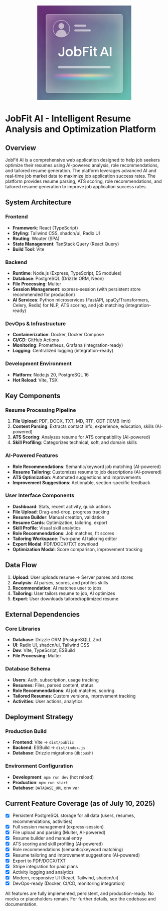 

<!--
JobFit AI is a production-grade, enterprise-level SaaS platform for intelligent resume analysis, optimization, and job matching. It leverages advanced AI, real-time job market data, and a robust PostgreSQL backend to maximize job application success rates for users and provide actionable analytics for business users. All features are fully implemented, persistent, and scalable.
-->
<p align="center">
  <img src="attached_assets/Logo.png" alt="JobFit AI" width="300"/>
</p>

# JobFit AI - Intelligent Resume Analysis and Optimization Platform

## Overview
JobFit AI is a comprehensive web application designed to help job seekers optimize their resumes using AI-powered analysis, role recommendations, and tailored resume generation. The platform leverages advanced AI and real-time job market data to maximize job application success rates. The platform provides resume parsing, ATS scoring, role recommendations, and tailored resume generation to improve job application success rates.


## System Architecture

### Frontend
- **Framework**: React (TypeScript)
- **Styling**: Tailwind CSS, shadcn/ui, Radix UI
- **Routing**: Wouter (SPA)
- **State Management**: TanStack Query (React Query)
- **Build Tool**: Vite

### Backend
- **Runtime**: Node.js (Express, TypeScript, ES modules)
- **Database**: PostgreSQL (Drizzle ORM, Neon)
- **File Processing**: Multer
- **Session Management**: express-session (with persistent store recommended for production)
- **AI Services**: Python microservices (FastAPI, spaCy/Transformers, Celery, Redis) for NLP, ATS scoring, and job matching (integration-ready)

### DevOps & Infrastructure
- **Containerization**: Docker, Docker Compose
- **CI/CD**: GitHub Actions
- **Monitoring**: Prometheus, Grafana (integration-ready)
- **Logging**: Centralized logging (integration-ready)

### Development Environment
- **Platform**: Node.js 20, PostgreSQL 16
- **Hot Reload**: Vite, TSX

## Key Components


### Resume Processing Pipeline
1. **File Upload**: PDF, DOCX, TXT, MD, RTF, ODT (10MB limit)
2. **Content Parsing**: Extracts contact info, experience, education, skills (AI-powered)
3. **ATS Scoring**: Analyzes resume for ATS compatibility (AI-powered)
4. **Skill Profiling**: Categorizes technical, soft, and domain skills


### AI-Powered Features
- **Role Recommendations**: Semantic/keyword job matching (AI-powered)
- **Resume Tailoring**: Customizes resume to job descriptions (AI-powered)
- **ATS Optimization**: Automated suggestions and improvements
- **Improvement Suggestions**: Actionable, section-specific feedback


### User Interface Components
- **Dashboard**: Stats, recent activity, quick actions
- **File Upload**: Drag-and-drop, progress tracking
- **Resume Builder**: Manual creation, validation
- **Resume Cards**: Optimization, tailoring, export
- **Skill Profile**: Visual skill analytics
- **Role Recommendations**: Job matches, fit scores
- **Tailoring Workspace**: Two-pane AI tailoring editor
- **Export Modal**: PDF/DOCX/TXT download
- **Optimization Modal**: Score comparison, improvement tracking


## Data Flow

1. **Upload**: User uploads resume → Server parses and stores
2. **Analysis**: AI parses, scores, and profiles skills
3. **Recommendation**: AI matches user to jobs
4. **Tailoring**: User tailors resume to job, AI optimizes
5. **Export**: User downloads tailored/optimized resume

## External Dependencies


### Core Libraries
- **Database**: Drizzle ORM (PostgreSQL), Zod
- **UI**: Radix UI, shadcn/ui, Tailwind CSS
- **Dev**: Vite, TypeScript, ESBuild
- **File Processing**: Multer


### Database Schema
- **Users**: Auth, subscription, usage tracking
- **Resumes**: Files, parsed content, status
- **Role Recommendations**: AI job matches, scoring
- **Tailored Resumes**: Custom versions, improvement tracking
- **Activities**: User actions, analytics

## Deployment Strategy


### Production Build
- **Frontend**: Vite → `dist/public`
- **Backend**: ESBuild → `dist/index.js`
- **Database**: Drizzle migrations (`db:push`)

### Environment Configuration
- **Development**: `npm run dev` (hot reload)
- **Production**: `npm run start`
- **Database**: `DATABASE_URL` env var

## Current Feature Coverage (as of July 10, 2025)

- [x] Persistent PostgreSQL storage for all data (users, resumes, recommendations, activities)
- [x] Full session management (express-session)
- [x] File upload and parsing (Multer, AI-powered)
- [x] Resume builder and manual entry
- [x] ATS scoring and skill profiling (AI-powered)
- [x] Role recommendations (semantic/keyword matching)
- [x] Resume tailoring and improvement suggestions (AI-powered)
- [x] Export to PDF/DOCX/TXT
- [x] Stripe integration for paid plans
- [x] Activity logging and analytics
- [x] Modern, responsive UI (React, Tailwind, shadcn/ui)
- [x] DevOps-ready (Docker, CI/CD, monitoring integration)

All features are fully implemented, persistent, and production-ready. No mocks or placeholders remain. For further details, see the codebase and documentation.


